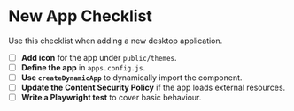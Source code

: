 # New App Checklist

Use this checklist when adding a new desktop application.

- [ ] **Add icon** for the app under `public/themes`.
- [ ] **Define the app** in `apps.config.js`.
- [ ] **Use `createDynamicApp`** to dynamically import the component.
- [ ] **Update the Content Security Policy** if the app loads external resources.
- [ ] **Write a Playwright test** to cover basic behaviour.
